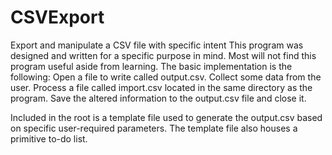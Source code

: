 # CSVExport
Export and manipulate a CSV file with specific intent
This program was designed and written for a specific purpose in mind.
Most will not find this program useful aside from learning. The basic
implementation is the following:
Open a file to write called output.csv.
Collect some data from the user.
Process a file called import.csv located in the same directory as the
program.
Save the altered information to the output.csv file and close it.

Included in the root is a template file used to generate the
output.csv based on specific user-required parameters. The
template file also houses a primitive to-do list.
